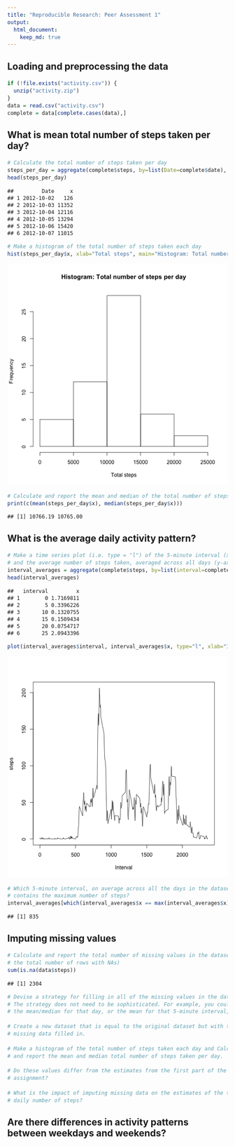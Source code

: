 ```yaml
---
title: "Reproducible Research: Peer Assessment 1"
output:
  html_document:
    keep_md: true
---
```



## Loading and preprocessing the data


```r
if (!file.exists("activity.csv")) {
  unzip("activity.zip")  
}
data = read.csv("activity.csv")
complete = data[complete.cases(data),]
```

## What is mean total number of steps taken per day?


```r
# Calculate the total number of steps taken per day
steps_per_day = aggregate(complete$steps, by=list(Date=complete$date), FUN=sum)
head(steps_per_day)
```

```
##         Date     x
## 1 2012-10-02   126
## 2 2012-10-03 11352
## 3 2012-10-04 12116
## 4 2012-10-05 13294
## 5 2012-10-06 15420
## 6 2012-10-07 11015
```

```r
# Make a histogram of the total number of steps taken each day
hist(steps_per_day$x, xlab="Total steps", main="Histogram: Total number of steps per day")
```

![plot of chunk unnamed-chunk-2](figure/unnamed-chunk-2-1.png) 

```r
# Calculate and report the mean and median of the total number of steps taken per day
print(c(mean(steps_per_day$x), median(steps_per_day$x)))
```

```
## [1] 10766.19 10765.00
```


## What is the average daily activity pattern?


```r
# Make a time series plot (i.e. type = "l") of the 5-minute interval (x-axis)
# and the average number of steps taken, averaged across all days (y-axis)
interval_averages = aggregate(complete$steps, by=list(interval=complete$interval), FUN=mean)
head(interval_averages)
```

```
##   interval         x
## 1        0 1.7169811
## 2        5 0.3396226
## 3       10 0.1320755
## 4       15 0.1509434
## 5       20 0.0754717
## 6       25 2.0943396
```

```r
plot(interval_averages$interval, interval_averages$x, type="l", xlab="Interval", ylab="steps")
```

![plot of chunk unnamed-chunk-3](figure/unnamed-chunk-3-1.png) 

```r
# Which 5-minute interval, on average across all the days in the dataset,
# contains the maximum number of steps?
interval_averages[which(interval_averages$x == max(interval_averages$x)),"interval"]
```

```
## [1] 835
```


## Imputing missing values


```r
# Calculate and report the total number of missing values in the dataset (i.e.
# the total number of rows with NAs)
sum(is.na(data$steps))
```

```
## [1] 2304
```

```r
# Devise a strategy for filling in all of the missing values in the dataset.
# The strategy does not need to be sophisticated. For example, you could use
# the mean/median for that day, or the mean for that 5-minute interval, etc.

# Create a new dataset that is equal to the original dataset but with the
# missing data filled in.

# Make a histogram of the total number of steps taken each day and Calculate
# and report the mean and median total number of steps taken per day.

# Do these values differ from the estimates from the first part of the
# assignment?

# What is the impact of imputing missing data on the estimates of the total
# daily number of steps?
```


## Are there differences in activity patterns between weekdays and weekends?
